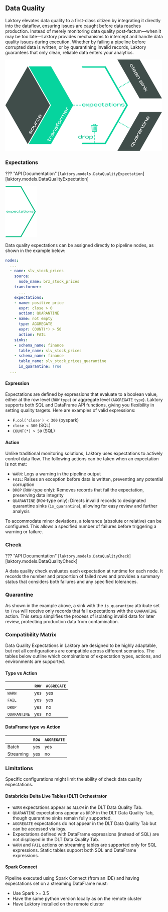 ## Data Quality

Laktory elevates data quality to a first-class citizen by integrating it
directly into the dataflow, ensuring issues are caught before data reaches
production. Instead of merely monitoring data quality post-factum—when it may be
too late—Laktory provides mechanisms to intercept and handle data quality issues
during execution. Whether by failing a pipeline before corrupted data is
written, or by quarantining invalid records, Laktory guarantees that only clean,
reliable data enters your analytics.

<img src="/../../images/diagrams/expectations_diagram.png" alt="node transformer" width="500"/>

### Expectations

??? "API Documentation"
[`laktory.models.DataQualityExpectation`][laktory.models.DataQualityExpectation]<br>

<img src="/../../images/diagrams/expectations_logo.png" alt="node transformer" width="100"/>

Data quality expectations can be assigned directly to pipeline nodes, as shown
in the example below:

```yaml
nodes:
  ...
  - name: slv_stock_prices
    source:
      node_name: brz_stock_prices
    transformer:
      ...
    expectations:
    - name: positive price
      expr: close > 0
      action: QUARANTINE
    - name: not empty
      type: AGGREGATE
      expr: COUNT(*) > 50
      action: FAIL
    sinks:
    - schema_name: finance
      table_name: slv_stock_prices
    - schema_name: finance
      table_name: slv_stock_prices_quarantine
      is_quarantine: True
  ...
```

#### Expression

Expectations are defined by expressions that evaluate to a boolean value, either
at the row level (`ROW` `type`) or aggregate level (`AGGREGATE` `type`). Laktory
supports both SQL and DataFrame API functions, giving you flexibility in setting
quality targets. Here are examples of valid expressions:

- `F.col('close') < 300` (pyspark)
- `close < 300` (SQL)
- `COUNT(*) > 50` (SQL)

#### Action

Unlike traditional monitoring solutions, Laktory uses expectations to actively
control data flow. The following actions can be taken when an expectation is not
met:

- `WARN`: Logs a warning in the pipeline output
- `FAIL`: Raises an exception before data is written, preventing any potential
  corruption
- `DROP` (`ROW`-type only): Removes records that fail the expectation,
  preserving data integrity
- `QUARANTINE` (`ROW`-type only): Directs invalid records to designated
  quarantine sinks (`is_quarantine`), allowing for easy review and further
  analysis

To accommodate minor deviations, a tolerance (absolute or relative) can be
configured. This allows a specified number of failures before triggering a
warning or failure.

### Check

??? "API Documentation"
[`laktory.models.DataQualityCheck`][laktory.models.DataQualityCheck]<br>

A data quality check evaluates each expectation at runtime for each node. It
records the number and proportion of failed rows and provides a summary status
that considers both failures and any specified tolerances.

### Quarantine

As shown in the example above, a sink with the `is_quarantine` attribute set to
`True` will receive only records that fail expectations with the `QUARANTINE`
action. This setup simplifies the process of isolating invalid data for later
review, protecting production data from contamination.

### Compatibility Matrix

Data Quality Expectations in Laktory are designed to be highly adaptable, but
not all configurations are compatible across different scenarios. The tables
below outline which combinations of expectation types, actions, and environments
are supported.

#### Type vs Action

|              | `ROW` | `AGGREGATE` |
| ------------ | ----- | ----------- |
| `WARN`       | yes   | yes         |
| `FAIL`       | yes   | yes         |
| `DROP`       | yes   | no          |
| `QUARANTINE` | yes   | no          |

#### DataFrame type vs Action

|           | `ROW` | `AGGREGATE` |
| --------- | ----- | ----------- |
| Batch     | yes   | yes         |
| Streaming | yes   | no          |

### Limitations

Specific configurations might limit the ability of check data quality expectations.

#### Databricks Delta Live Tables (DLT) Orchestrator

- `WARN` expectations appear as `ALLOW` in the DLT Data Quality Tab.
- `QUARANTINE` expectations appear as `DROP` in the DLT Data Quality Tab,
  though quarantine sinks remain fully supported.
- `AGGREGATE` expectations do not appear in the DLT Data Quality Tab but can
  be accessed via logs.
- Expectations defined with DataFrame expressions (instead of SQL) are not
  displayed in the DLT Data Quality Tab.
- `WARN` and `FAIL` actions on streaming tables are supported only for SQL
  expressions. Static tables support both SQL and DataFrame expressions.

#### Spark Connect

Pipeline executed using Spark Connect (from an IDE) and having expectations set on a 
streaming DataFrame must:

- Use Spark >= 3.5
- Have the same python version locally as on the remote cluster
- Have Laktory installed on the remote cluster
